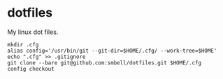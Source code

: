 # dotfiles
My linux dot files.

```
mkdir .cfg
alias config='/usr/bin/git --git-dir=$HOME/.cfg/ --work-tree=$HOME'
echo ".cfg" >> .gitignore
git clone --bare git@github.com:smbell/dotfiles.git $HOME/.cfg
config checkout
```
